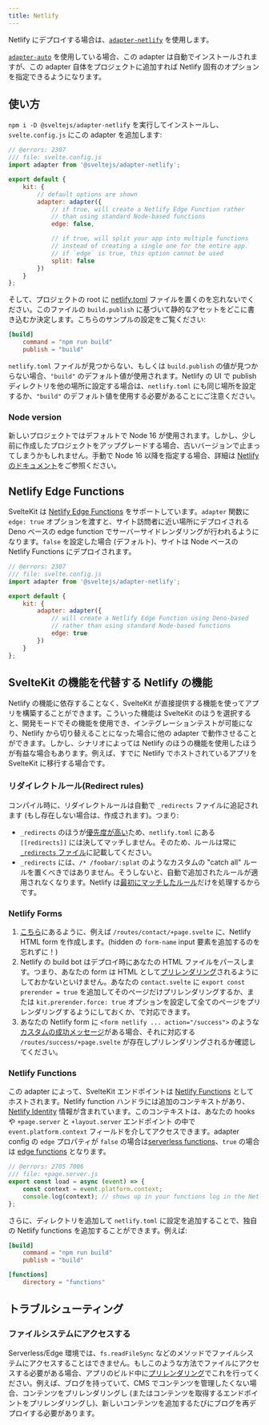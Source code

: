 ```yaml
---
title: Netlify
---
```


Netlify にデプロイする場合は、[`adapter-netlify`](https://github.com/sveltejs/kit/tree/master/packages/adapter-netlify) を使用します。

[`adapter-auto`](adapter-auto) を使用している場合、この adapter は自動でインストールされますが、この adapter 自体をプロジェクトに追加すれば Netlify 固有のオプションを指定できるようになります。

## 使い方 <!--usage-->

`npm i -D @sveltejs/adapter-netlify` を実行してインストールし、`svelte.config.js` にこの adapter を追加します:

```js
// @errors: 2307
/// file: svelte.config.js
import adapter from '@sveltejs/adapter-netlify';

export default {
	kit: {
		// default options are shown
		adapter: adapter({
			// if true, will create a Netlify Edge Function rather
			// than using standard Node-based functions
			edge: false,

			// if true, will split your app into multiple functions
			// instead of creating a single one for the entire app.
			// if `edge` is true, this option cannot be used
			split: false
		})
	}
};
```

そして、プロジェクトの root に [netlify.toml](https://docs.netlify.com/configure-builds/file-based-configuration) ファイルを置くのを忘れないでください。このファイルの `build.publish` に基づいて静的なアセットをどこに書き込むか決定します。こちらのサンプルの設定をご覧ください:

```toml
[build]
	command = "npm run build"
	publish = "build"
```

`netlify.toml` ファイルが見つからない、もしくは `build.publish` の値が見つからない場合、`"build"` のデフォルト値が使用されます。Netlify の UI で publish ディレクトリを他の場所に設定する場合は、`netlify.toml` にも同じ場所を設定するか、`"build"` のデフォルト値を使用する必要があることにご注意ください。

### Node version

新しいプロジェクトではデフォルトで Node 16 が使用されます。しかし、少し前に作成したプロジェクトをアップグレードする場合、古いバージョンで止まってしまうかもしれません。手動で Node 16 以降を指定する場合、詳細は [Netlify のドキュメント](https://docs.netlify.com/configure-builds/manage-dependencies/#node-js-and-javascript)をご参照ください。

## Netlify Edge Functions

SvelteKit は [Netlify Edge Functions](https://docs.netlify.com/netlify-labs/experimental-features/edge-functions/) をサポートしています。`adapter` 関数に `edge: true` オプションを渡すと、サイト訪問者に近い場所にデプロイされる Deno ベースの edge function でサーバーサイドレンダリングが行われるようになります。`false` を設定した場合 (デフォルト)、サイトは Node ベースの Netlify Functions にデプロイされます。

```js
// @errors: 2307
/// file: svelte.config.js
import adapter from '@sveltejs/adapter-netlify';

export default {
	kit: {
		adapter: adapter({
			// will create a Netlify Edge Function using Deno-based
			// rather than using standard Node-based functions
			edge: true
		})
	}
};
```

## SvelteKit の機能を代替する Netlify の機能 <!--netlify-alternatives-to-sveltekit-functionality-->

Netlify の機能に依存することなく、SvelteKit が直接提供する機能を使ってアプリを構築することができます。こういった機能は SvelteKit のほうを選択すると、開発モードでその機能を使用でき、インテグレーションテストが可能になり、Netlify から切り替えることになった場合に他の adapter で動作させることができます。しかし、シナリオによっては Netlify のほうの機能を使用したほうが有益な場合もあります。例えば、すでに Netlify でホストされているアプリを SvelteKit に移行する場合です。

### リダイレクトルール(Redirect rules)

コンパイル時に、リダイレクトルールは自動で `_redirects` ファイルに追記されます (もし存在しない場合は、作成されます)。つまり:

- `_redirects` のほうが[優先度が高い](https://docs.netlify.com/routing/redirects/#rule-processing-order)ため、`netlify.toml` にある `[[redirects]]` には決してマッチしません。そのため、ルールは常に [`_redirects` ファイル](https://docs.netlify.com/routing/redirects/#syntax-for-the-redirects-file)に記載してください。
- `_redirects` には、`/* /foobar/:splat` のようなカスタムの "catch all" ルールを置くべきではありません。そうしないと、自動で追加されたルールが適用されなくなります。Netlify は[最初にマッチしたルール](https://docs.netlify.com/routing/redirects/#rule-processing-order)だけを処理するからです。

### Netlify Forms

1. [こちら](https://docs.netlify.com/forms/setup/#html-forms)にあるように、例えば `/routes/contact/+page.svelte` に、Netlify HTML form を作成します。(hidden の `form-name` input 要素を追加するのを忘れずに！)
2. Netlify の build bot はデプロイ時にあなたの HTML ファイルをパースします。つまり、あなたの form は HTML として[プリレンダリング](https://kit.svelte.jp/docs/page-options#prerender)されるようにしておかないといけません。あなたの `contact.svelte` に `export const prerender = true` を追加してそのページだけプリレンダリングするか、または `kit.prerender.force: true` オプションを設定して全てのページをプリレンダリングするようにしておくか、で対応できます。
3. あなたの Netlify form に `<form netlify ... action="/success">` のような[カスタムの成功メッセージ](https://docs.netlify.com/forms/setup/#success-messages)がある場合、それに対応する `/routes/success/+page.svelte` が存在しプリレンダリングされるか確認してください。

### Netlify Functions

この adapter によって、SvelteKit エンドポイントは [Netlify Functions](https://docs.netlify.com/functions/overview/) としてホストされます。Netlify function ハンドラには追加のコンテキストがあり、[Netlify Identity](https://docs.netlify.com/visitor-access/identity/) 情報が含まれています。このコンテキストは、あなたの hooks や `+page.server` と `+layout.server` エンドポイント の中で `event.platform.context` フィールドを介してアクセスできます。adapter config の `edge` プロパティが `false` の場合は[serverless functions](https://docs.netlify.com/functions/overview/)、`true` の場合は [edge functions](https://docs.netlify.com/edge-functions/overview/#app) となります。

```js
// @errors: 2705 7006
/// file: +page.server.js
export const load = async (event) => {
	const context = event.platform.context;
	console.log(context); // shows up in your functions log in the Netlify app
};
```

さらに、ディレクトリを追加して `netlify.toml` に設定を追加することで、独自の Netlify functions を追加することができます。例えば:

```toml
[build]
	command = "npm run build"
	publish = "build"

[functions]
	directory = "functions"
```

## トラブルシューティング <!--troubleshooting-->

### ファイルシステムにアクセスする <!--accessing-the-file-system-->

Serverless/Edge 環境では、`fs.readFileSync` などのメソッドでファイルシステムにアクセスすることはできません。もしこのような方法でファイルにアクセスする必要がある場合、アプリのビルド中に[プリレンダリング](https://kit.svelte.jp/docs/page-options#prerender)でこれを行ってください。例えば、ブログを持っていて、CMS でコンテンツを管理したくない場合、コンテンツをプリレンダリングし (またはコンテンツを取得するエンドポイントをプリレンダリングし)、新しいコンテンツを追加するたびにブログを再デプロイする必要があります。
